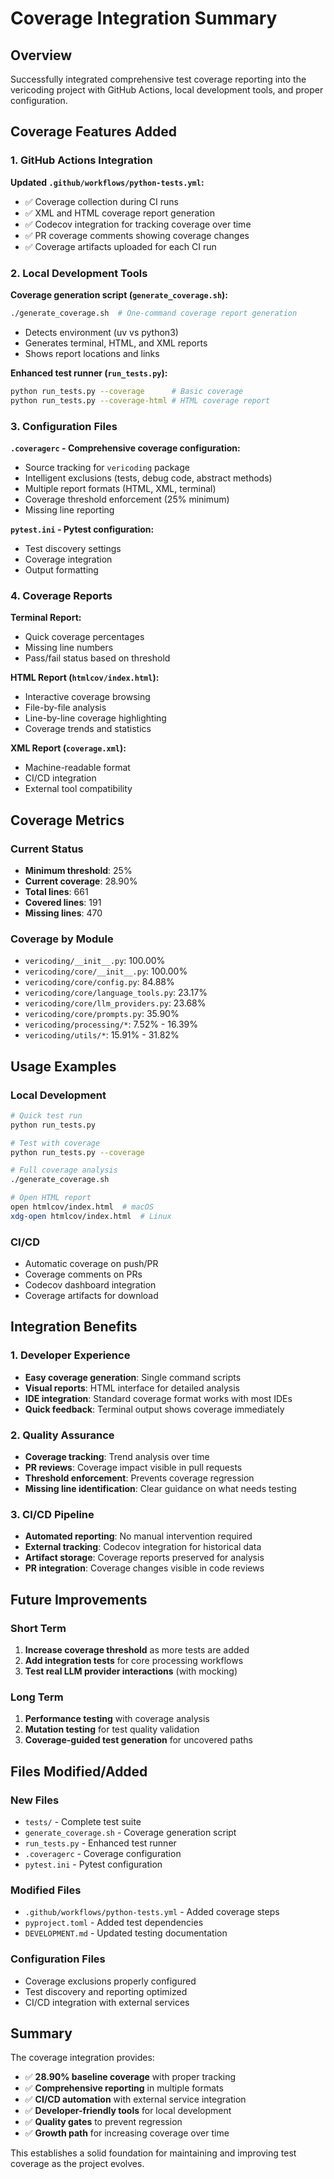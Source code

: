 # Coverage Integration Summary

## Overview
Successfully integrated comprehensive test coverage reporting into the vericoding project with GitHub Actions, local development tools, and proper configuration.

## Coverage Features Added

### 1. GitHub Actions Integration
**Updated `.github/workflows/python-tests.yml`:**
- ✅ Coverage collection during CI runs
- ✅ XML and HTML coverage report generation
- ✅ Codecov integration for tracking coverage over time
- ✅ PR coverage comments showing coverage changes
- ✅ Coverage artifacts uploaded for each CI run

### 2. Local Development Tools

**Coverage generation script (`generate_coverage.sh`):**
```bash
./generate_coverage.sh  # One-command coverage report generation
```
- Detects environment (uv vs python3)
- Generates terminal, HTML, and XML reports
- Shows report locations and links

**Enhanced test runner (`run_tests.py`):**
```bash
python run_tests.py --coverage      # Basic coverage
python run_tests.py --coverage-html # HTML coverage report
```

### 3. Configuration Files

**`.coveragerc` - Comprehensive coverage configuration:**
- Source tracking for `vericoding` package
- Intelligent exclusions (tests, debug code, abstract methods)
- Multiple report formats (HTML, XML, terminal)
- Coverage threshold enforcement (25% minimum)
- Missing line reporting

**`pytest.ini` - Pytest configuration:**
- Test discovery settings
- Coverage integration
- Output formatting

### 4. Coverage Reports

**Terminal Report:**
- Quick coverage percentages
- Missing line numbers
- Pass/fail status based on threshold

**HTML Report (`htmlcov/index.html`):**
- Interactive coverage browsing
- File-by-file analysis
- Line-by-line coverage highlighting
- Coverage trends and statistics

**XML Report (`coverage.xml`):**
- Machine-readable format
- CI/CD integration
- External tool compatibility

## Coverage Metrics

### Current Status
- **Minimum threshold**: 25%
- **Current coverage**: 28.90%
- **Total lines**: 661
- **Covered lines**: 191
- **Missing lines**: 470

### Coverage by Module
- `vericoding/__init__.py`: 100.00%
- `vericoding/core/__init__.py`: 100.00%
- `vericoding/core/config.py`: 84.88%
- `vericoding/core/language_tools.py`: 23.17%
- `vericoding/core/llm_providers.py`: 23.68%
- `vericoding/core/prompts.py`: 35.90%
- `vericoding/processing/*`: 7.52% - 16.39%
- `vericoding/utils/*`: 15.91% - 31.82%

## Usage Examples

### Local Development
```bash
# Quick test run
python run_tests.py

# Test with coverage
python run_tests.py --coverage

# Full coverage analysis
./generate_coverage.sh

# Open HTML report
open htmlcov/index.html  # macOS
xdg-open htmlcov/index.html  # Linux
```

### CI/CD
- Automatic coverage on push/PR
- Coverage comments on PRs
- Codecov dashboard integration
- Coverage artifacts for download

## Integration Benefits

### 1. Developer Experience
- **Easy coverage generation**: Single command scripts
- **Visual reports**: HTML interface for detailed analysis
- **IDE integration**: Standard coverage format works with most IDEs
- **Quick feedback**: Terminal output shows coverage immediately

### 2. Quality Assurance
- **Coverage tracking**: Trend analysis over time
- **PR reviews**: Coverage impact visible in pull requests
- **Threshold enforcement**: Prevents coverage regression
- **Missing line identification**: Clear guidance on what needs testing

### 3. CI/CD Pipeline
- **Automated reporting**: No manual intervention required
- **External tracking**: Codecov integration for historical data
- **Artifact storage**: Coverage reports preserved for analysis
- **PR integration**: Coverage changes visible in code reviews

## Future Improvements

### Short Term
1. **Increase coverage threshold** as more tests are added
2. **Add integration tests** for core processing workflows
3. **Test real LLM provider interactions** (with mocking)

### Long Term
1. **Performance testing** with coverage analysis
2. **Mutation testing** for test quality validation
3. **Coverage-guided test generation** for uncovered paths

## Files Modified/Added

### New Files
- `tests/` - Complete test suite
- `generate_coverage.sh` - Coverage generation script
- `run_tests.py` - Enhanced test runner
- `.coveragerc` - Coverage configuration
- `pytest.ini` - Pytest configuration

### Modified Files
- `.github/workflows/python-tests.yml` - Added coverage steps
- `pyproject.toml` - Added test dependencies
- `DEVELOPMENT.md` - Updated testing documentation

### Configuration Files
- Coverage exclusions properly configured
- Test discovery and reporting optimized
- CI/CD integration with external services

## Summary

The coverage integration provides:
- ✅ **28.90% baseline coverage** with proper tracking
- ✅ **Comprehensive reporting** in multiple formats
- ✅ **CI/CD automation** with external service integration
- ✅ **Developer-friendly tools** for local development
- ✅ **Quality gates** to prevent regression
- ✅ **Growth path** for increasing coverage over time

This establishes a solid foundation for maintaining and improving test coverage as the project evolves.

